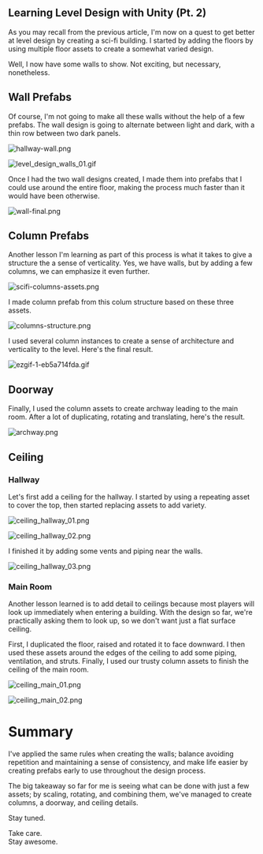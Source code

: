 ## Learning Level Design with Unity (Pt. 2)

As you may recall from the previous article, I'm now on a quest to get better at level design by creating a sci-fi building. I started by adding the floors by using multiple floor assets to create a somewhat varied design.

Well, I now have some walls to show. Not exciting, but necessary, nonetheless.

## Wall Prefabs
Of course, I'm not going to make all these walls without the help of a few prefabs. The wall design is going to alternate between light and dark, with a thin row between two dark panels.

![hallway-wall.png](https://cdn.hashnode.com/res/hashnode/image/upload/v1649455480587/JFPup6nNm.png)

![level_design_walls_01.gif](https://cdn.hashnode.com/res/hashnode/image/upload/v1649455587094/0H-nzClVC.gif)

Once I had the two wall designs created, I made them into prefabs that I could use around the entire floor, making the process much faster than it would have been otherwise.

![wall-final.png](https://cdn.hashnode.com/res/hashnode/image/upload/v1649455662426/obA550iui.png)

## Column Prefabs
Another lesson I'm learning as part of this process is what it takes to give a structure the a sense of verticality. Yes, we have walls, but by adding a few columns, we can emphasize it even further.

![scifi-columns-assets.png](https://cdn.hashnode.com/res/hashnode/image/upload/v1649458193439/XdK9gCzZ3.png)

I made column prefab from this colum structure based on these three assets.

![columns-structure.png](https://cdn.hashnode.com/res/hashnode/image/upload/v1649458580427/vs6JxH-10.png)

I used several column instances to create a sense of architecture and verticality to the level. Here's the final result.

![ezgif-1-eb5a714fda.gif](https://cdn.hashnode.com/res/hashnode/image/upload/v1649459045988/9d2u3QAw6.gif)

## Doorway
Finally, I used the column assets to create archway leading to the main room. After a lot of duplicating, rotating and translating, here's the result.

![archway.png](https://cdn.hashnode.com/res/hashnode/image/upload/v1649480486041/OXGaJ7aWm.png)

## Ceiling

### Hallway
Let's first add a ceiling for the hallway. I started by using a repeating asset to cover the top, then started replacing assets to add variety.

![ceiling_hallway_01.png](https://cdn.hashnode.com/res/hashnode/image/upload/v1649520065881/NkcMrOMGT.png)

![ceiling_hallway_02.png](https://cdn.hashnode.com/res/hashnode/image/upload/v1649520079958/FQvTWSgum.png)

I finished it by adding some vents and piping near the walls.

![ceiling_hallway_03.png](https://cdn.hashnode.com/res/hashnode/image/upload/v1649520136165/FxgDfkrNQ.png)

### Main Room
Another lesson learned is to add detail to ceilings because most players will look up immediately when entering a building. With the design so far, we're practically asking them to look up, so we don't want just a flat surface ceiling.

First, I duplicated the floor, raised and rotated it to face downward. I then used these assets around the edges of the ceiling to add some piping, ventilation, and struts. Finally, I used our trusty column assets to finish the ceiling of the main room.

![ceiling_main_01.png](https://cdn.hashnode.com/res/hashnode/image/upload/v1649519591600/7BthIJQi9.png)

![ceiling_main_02.png](https://cdn.hashnode.com/res/hashnode/image/upload/v1649519600038/qfB2eXtK5.png)


# Summary
I've applied the same rules when creating the walls; balance avoiding repetition and maintaining a sense of consistency, and make life easier by creating prefabs early to use throughout the design process.

The big takeaway so far for me is seeing what can be done with just a few assets; by scaling, rotating, and combining them, we've managed to create columns, a doorway, and ceiling details.

Stay tuned.

Take care.  
Stay awesome.